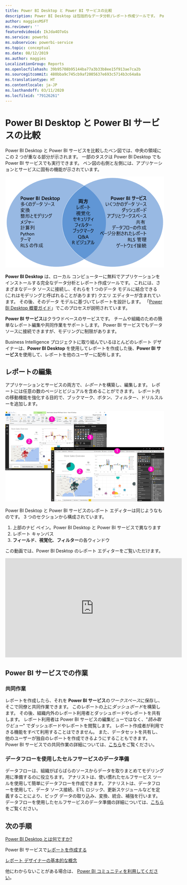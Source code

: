 ```yaml
---
title: Power BI Desktop と Power BI サービスの比較
description: Power BI Desktop は包括的なデータ分析/レポート作成ツールです。 Power BI サービスは、チームや企業が簡単なレポート編集や共同作業を行うためのクラウドベースのオンライン サービスです。
author: maggiesMSFT
ms.reviewer: ''
featuredvideoid: IkJda4O7oGs
ms.service: powerbi
ms.subservice: powerbi-service
ms.topic: conceptual
ms.date: 08/12/2019
ms.author: maggies
LocalizationGroup: Reports
ms.openlocfilehash: 39b95708b95144ba77a3b33b8ee15f913ae7ca2b
ms.sourcegitcommit: 480bba9c745cb9af2005637e693c5714b3c64a8a
ms.translationtype: HT
ms.contentlocale: ja-JP
ms.lasthandoff: 03/11/2020
ms.locfileid: "79126261"
---
```

# <a name="comparing-power-bi-desktop-and-the-power-bi-service"></a>Power BI Desktop と Power BI サービスの比較

Power BI Desktop と Power BI サービスを比較したベン図では、中央の領域にこの 2 つが重なる部分が示されます。 一部のタスクは Power BI Desktop でも Power BI サービスでも実行できます。 ベン図の右側と左側には、アプリケーションとサービスに固有の機能が示されています。  

![Power BI Desktop と Power BI サービスのベン図](media/service-service-vs-desktop/power-bi-venn-desktop-service.png)

**Power BI Desktop** は、ローカル コンピューターに無料でアプリケーションをインストールする完全なデータ分析とレポート作成ツールです。 これには、さまざまなデータ ソースに接続し、それらを 1 つのデータ モデルに結合できる (これはモデリングと呼ばれることがあります) クエリ エディターが含まれています。 その後、そのデータ モデルに基づいてレポートを設計します。 「[Power BI Desktop 概要ガイド](../desktop-getting-started.md)」でこのプロセスが説明されています。

**Power BI サービス**はクラウドベースのサービスです。 チームや組織のための簡単なレポート編集や共同作業をサポートします。 Power BI サービスでもデータ ソースに接続できますが、モデリングに制限があります。 

Business Intelligence プロジェクトに取り組んでいるほとんどのレポート デザイナーは、**Power BI Desktop** を使用してレポートを作成した後、**Power BI サービス**を使用して、レポートを他のユーザーに配布します。

## <a name="report-editing"></a>レポートの編集

アプリケーションとサービスの両方で、*レポート*を構築し、編集します。 レポートには任意の数のページとビジュアルを含めることができます。 レポート内の移動機能を強化する目的で、ブックマーク、ボタン、フィルター、ドリルスルーを追加します。

![Power BI Desktop または Power BI サービスでレポートを編集する](media/service-service-vs-desktop/power-bi-editing-desktop-service.png)

Power BI Desktop と Power BI サービスのレポート エディターは同じようなものです。 3 つのセクションから構成されています。  

1. 上部のナビ ペイン。Power BI Desktop と Power BI サービスで異なります    
2. レポート キャンバス     
3. **フィールド**、**視覚化**、**フィルター**の各ウィンドウ

この動画では、Power BI Desktop のレポート エディターをご覧いただけます。 

<iframe width="560" height="315" src="https://www.youtube.com/embed/IkJda4O7oGs" frameborder="0" allowfullscreen></iframe>

## <a name="working-in-the-power-bi-service"></a>Power BI サービスでの作業

### <a name="collaborating"></a>共同作業


レポートを作成したら、それを **Power BI サービス**の*ワークスペース*に保存し、そこで同僚と共同作業できます。 このレポートの上に*ダッシュボード*を構築します。 その後、組織内外のレポート利用者とダッシュボードやレポートを共有します。 レポート利用者は Power BI サービスの編集ビューではなく、"*読み取りビュー*" でダッシュボードやレポートを閲覧します。 レポート作成者が利用できる機能をすべて利用することはできません。  また、データセットを共有し、他のユーザーが独自のレポートを作成できるようにすることもできます。 Power BI サービスでの共同作業の詳細については、[こちら](../service-new-workspaces.md)をご覧ください。

### <a name="self-service-data-prep-with-dataflows"></a>データフローを使用したセルフサービスのデータ準備

データフローは、組織がばらばらのソースからデータを取りまとめてモデリング用に準備するのに役立ちます。 アナリストは、使い慣れたセルフサービス ツールを使用して簡単にデータフローを作成できます。 アナリストは、データフローを使用して、データ ソース接続、ETL ロジック、更新スケジュールなどを定義することにより、ビッグ データの取り込み、変換、統合、補強を行います。 データフローを使用したセルフサービスのデータ準備の詳細については、[こちら](../service-dataflows-overview.md)をご覧ください。

## <a name="next-steps"></a>次の手順

[Power BI Desktop とは何ですか?](../desktop-what-is-desktop.md)

Power BI サービスで[レポートを作成する](../service-report-create-new.md)

[レポート デザイナーの基本的な概念](../service-basic-concepts.md)

他にわからないことがある場合は、 [Power BI コミュニティを利用してください](https://community.powerbi.com/)。

